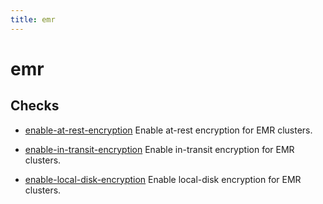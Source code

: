 ```yaml
---
title: emr
---
```


# emr

## Checks


- [enable-at-rest-encryption](enable-at-rest-encryption) Enable at-rest encryption for EMR clusters.

- [enable-in-transit-encryption](enable-in-transit-encryption) Enable in-transit encryption for EMR clusters.

- [enable-local-disk-encryption](enable-local-disk-encryption) Enable local-disk encryption for EMR clusters.



